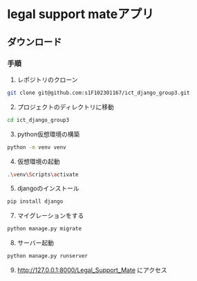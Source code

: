 # legal support mateアプリ
## ダウンロード

### 手順
1. レポジトリのクローン
```bash
git clone git@github.com:s1F102301167/ict_django_group3.git
```

2. プロジェクトのディレクトリに移動
```bash
cd ict_django_group3
```

3. python仮想環境の構築
```bash
python -m venv venv
```

4. 仮想環境の起動
```bash
.\venv\Scripts\activate
```

5. djangoのインストール
```bash
pip install django
```

7. マイグレーションをする
```bash
python manage.py migrate
```

8. サーバー起動
```bash
python manage.py runserver
```

9. http://127.0.0.1:8000/Legal_Support_Mate
にアクセス
